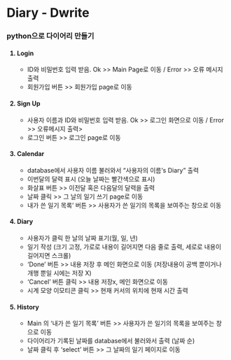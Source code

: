 # Diary - Dwrite
### python으로 다이어리 만들기

<ol>
        <h4><li>Login</li></h4>
        <ul>
                <li>ID와 비밀번호 입력 받음. Ok >> Main Page로 이동 / Error >> 오류 메시지 출력</li>
                <li>회원가입 버튼 >> 회원가입 page로 이동</li>
        </ul>
        <h4><li>Sign Up</li></h4>
        <ul>
                <li>사용자 이름과 ID와 비밀번호 입력 받음. Ok >> 로그인 화면으로 이동 / Error >> 오류메시지 출력></li>
                <li>로그인 버튼 >> 로그인 page로 이동</li>
        </ul>
        <h4><li>Calendar</li></h4>
        <ul>
                <li>database에서 사용자 이름 불러와서 “사용자의 이름’s Diary” 출력</li>
                <li>이번달의 달력 표시 (오늘 날짜는 빨간색으로 표시)</li>
                <li>화살표 버튼 >> 이전달 혹은 다음달의 달력을 출력</li>
                <li>날짜 클릭 >> 그 날의 일기 쓰기 page로 이동</li>
                <li>내가 쓴 일기 목록’ 버튼 >> 사용자가 쓴 일기의 목록을 보여주는 창으로 이동</li>
        </ul>
        <h4><li>Diary</li></h4>
        <ul>
                <li>사용자가 클릭 한 날의 날짜 표기(월, 일, 년)</li>
                <li>일기 작성 (크기 고정, 가로로 내용이 길어지면 다음 줄로 출력, 세로로 내용이 길어지면 스크롤)</li>
                <li>‘Done’ 버튼 >> 내용 저장 후 메인 화면으로 이동 (저장내용이 공백 뿐이거나 개행 뿐일 시에는 저장 X)</li>
                <li>‘Cancel’ 버튼 클릭 >> 내용 저장x, 메인 화면으로 이동</li>
                <li>시계 모양 이모티콘 클릭 >> 현재 커서의 위치에 현재 시간 출력</li>
        </ul>
        <h4><li>History</li></h4>
        <ul>
                <li>Main 의 ‘내가 쓴 일기 목록’ 버튼 >> 사용자가 쓴 일기의 목록을 보여주는 창으로 이동</li>
                <li>다이어리가 기록된 날짜를 database에서 불러와서 출력 (날짜 순)</li>
                <li>날짜 클릭 후 ‘select’ 버튼 >> 그 날짜의 일기 페이지로 이동</li>
        </ul>
</ol>
